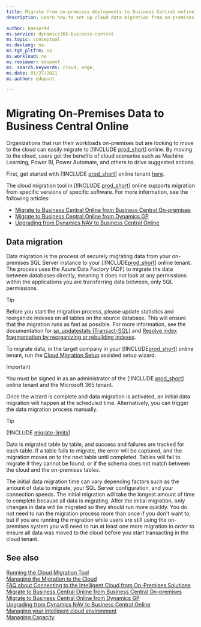 ```yaml
---
title: Migrate from on-premises deployments to Business Central online
description: Learn how to set up cloud data migration from on-premises to your Business Central tenant so you can migrate to the cloud using Business Central online.

author: bmeier94
ms.service: dynamics365-business-central
ms.topic: conceptual
ms.devlang: na
ms.tgt_pltfrm: na
ms.workload: na
ms.reviewer: edupont
ms. search.keywords: cloud, edge,
ms.date: 01/27/2021
ms.author: edupont

---
```


# Migrating On-Premises Data to Business Central Online

Organizations that run their workloads on-premises but are looking to move to the cloud can easily migrate to [!INCLUDE [prod_short](../developer/includes/prod_short.md)] online. By moving to the cloud, users get the benefits of cloud scenarios such as Machine Learning, Power BI, Power Automate, and others to drive suggested actions.  

First, get started with [!INCLUDE [prod_short](../includes/prod_short.md)] online tenant [here](/dynamics365/business-central/across-preview?toc=/dynamics365/business-central/dev-itpro/toc.json).

The cloud migration tool in [!INCLUDE [prod_short](../developer/includes/prod_short.md)] online supports migration from specific versions of specific software. For more information, see the following articles:

* [Migrate to Business Central Online from Business Central On-premises](migrate-business-central-on-premises.md)  
* [Migrate to Business Central Online from Dynamics GP](migrate-dynamics-gp.md)  
* [Upgrading from Dynamics NAV to Business Central Online](../upgrade/Upgrade-Considerations.md#online)

## Data migration

Data migration is the process of securely migrating data from your on-premises SQL Server instance to your [!INCLUDE[prod_short](../developer/includes/prod_short.md)] online tenant. The process uses the Azure Data Factory (ADF) to migrate the data between databases directly, meaning it does not look at any permissions within the applications you are transferring data between, only SQL permissions.  

> [!TIP]
> Before you start the migration process, please update statistics and reorganize indexes on all tables on the source database. This will ensure that the migration runs as fast as possible. For more information, see the documentation for [sp_updatestats (Transact-SQL)](/sql/relational-databases/system-stored-procedures/sp-updatestats-transact-sql) and [Resolve index fragmentation by reorganizing or rebuilding indexes](/sql/relational-databases/indexes/reorganize-and-rebuild-indexes).

To migrate data, in the target company in your [!INCLUDE[prod_short](../developer/includes/prod_short.md)] online tenant, run the [Cloud Migration Setup](migration-tool.md) assisted setup wizard.  

> [!IMPORTANT]
> You must be signed in as an administrator of the [!INCLUDE [prod_short](../includes/prod_short.md)] online tenant and the Microsoft 365 tenant.

Once the wizard is complete and data migration is activated, an initial data migration will happen at the scheduled time. Alternatively, you can trigger the data migration process manually.  

> [!TIP]
> [!INCLUDE [migrate-limits](../developer/includes/migrate-limits.md)]

Data is migrated table by table, and success and failures are tracked for each table. If a table fails to migrate, the error will be captured, and the migration moves on to the next table until completed. Tables will fail to migrate if they cannot be found, or if the schema does not match between the cloud and the on-premises tables.  

The initial data migration time can vary depending factors such as the amount of data to migrate, your SQL Server configuration, and your connection speeds. The initial migration will take the longest amount of time to complete because all data is migrating. After the initial migration, only changes in data will be migrated so they should run more quickly.  You do not need to run the migration process more than once if you don't want to, but if you are running the migration while users are still using the on-premises system you will need to run at least one more migration in order to ensure all data was moved to the cloud before you start transacting in the cloud tenant.  

## See also

[Running the Cloud Migration Tool](migration-tool.md)  
[Managing the Migration to the Cloud](migration-management.md)  
[FAQ about Connecting to the Intelligent Cloud from On-Premises Solutions](FAQ-Intelligent-Cloud.md)  
[Migrate to Business Central Online from Business Central On-premises](migrate-business-central-on-premises.md)  
[Migrate to Business Central Online from Dynamics GP](migrate-dynamics-gp.md)  
[Upgrading from Dynamics NAV to Business Central Online](../upgrade/Upgrade-Considerations.md#online)  
[Managing your intelligent cloud environment](./migration-management.md)  
[Managing Capacity](tenant-admin-center-capacity.md)
